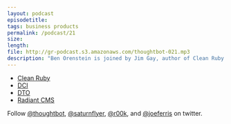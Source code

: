 ```yaml
---
layout: podcast
episodetitle: 
tags: business products
permalink: /podcast/21
size: 
length: 
file: http://gr-podcast.s3.amazonaws.com/thoughtbot-021.mp3
description: "Ben Orenstein is joined by Jim Gay, author of Clean Ruby. Ben, Joe, and Jim discuss Data, Context and Interaction (DCI), what it is, whether it is at odds with Object-Oriented Programming, and how to be applied to your applications."
---
```


* [Clean Ruby](http://www.clean-ruby.com/)
* [DCI](http://en.wikipedia.org/wiki/Data,_context_and_interaction)
* [DTO](http://en.wikipedia.org/wiki/Data_transfer_object)
* [Radiant CMS](http://radiantcms.org/)

Follow [@thoughtbot](http://twitter.com/thoughtbot), [@saturnflyer](http://twitter.com/saturnflyer), [@r00k](http://twitter.com/r00k), and [@joeferris](http://twitter.com/joeferris) on twitter.
